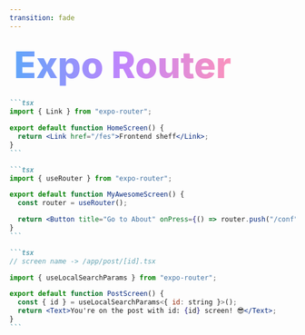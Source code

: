 ```yaml
---
transition: fade
---
```


<div
  v-motion
  :initial="{ x: -80 }"
  :enter="{ x: 0 }"
  :leave="{ x: 1000 }"
  style="font-size: 4rem; font-weight: 800; padding: 0.5rem; display: inline-block; line-height: 1.2;"
>
  <span style="background: linear-gradient(to right, rgb(96, 165, 250), rgb(192, 132, 252), rgb(251, 146, 188)); -webkit-background-clip: text; -webkit-text-fill-color: transparent; background-clip: text;">Expo Router</span> 
</div>

````md magic-move {lines: true}
```tsx
import { Link } from "expo-router";

export default function HomeScreen() {
  return <Link href="/fes">Frontend sheff</Link>;
}
```

```tsx
import { useRouter } from "expo-router";

export default function MyAwesomeScreen() {
  const router = useRouter();

  return <Button title="Go to About" onPress={() => router.push("/conf")} />;
}
```

```tsx
// screen name -> /app/post/[id].tsx

import { useLocalSearchParams } from "expo-router";

export default function PostScreen() {
  const { id } = useLocalSearchParams<{ id: string }>();
  return <Text>You're on the post with id: {id} screen! 😎</Text>;
}
```
````

<!--
It uses very familiar web APIs to handle routing needs such as link and href to handle navigation between screens. It also has a router hook to access things like the current route, pushing to new routes. If you've used Next.js or even just react-router, this should feel very familiar. My understanding is that the expo-router team took a lot of inspiration from how web frameworks built their routing tooling and applied that to expo router. Finally we also have a handy hook called useLocalSearchParams to access any dynamic route params we might want to access.
-->
